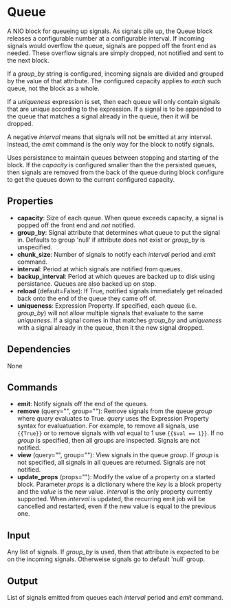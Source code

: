 Queue
===========

A NIO block for queueing up signals. As signals pile up, the Queue block releases a configurable number at a configurable interval. If incoming signals would overflow the queue, signals are popped off the front end as needed. These overflow signals are simply dropped, not notified and sent to the next block.

If a *group_by* string is configured, incoming signals are divided and grouped by the value of that attribute. The configured capacity applies to *each* such queue, not the block as a whole.

If a *uniqueness* expression is set, then each queue will only contain signals that are unique according to the expression. If a signal is to be appended to the queue that matches a signal already in the queue, then it will be dropped.

A negative *interval* means that signals will not be emitted at any interval. Instead, the *emit* command is the only way for the block to notify signals.

Uses persistance to maintain queues between stopping and starting of the block. If the *capacity* is configured smaller than the the persisted queues, then signals are removed from the back of the queue during block configure to get the queues down to the current configured capacity.

Properties
--------------

-   **capacity**: Size of each queue. When queue exceeds capacity, a signal is popped off the front end and *not* notified.
-   **group_by**: Signal attribute that determines what queue to put the signal in. Defaults to group 'null' if attribute does not exist or *group_by* is unspecified.
-   **chunk_size**: Number of signals to notify each *interval* period and *emit* command.
-   **interval**: Period at which signals are notified from queues.
-   **backup_interval**: Period at which queues are backed up to disk using persistance. Queues are also backed up on stop.
-   **reload** (default=False): If True, notified signals immediately get reloaded back onto the end of the queue they came off of.
-   **uniqueness**: Expression Property. If specified, each queue (i.e. *group_by*) will not allow multiple signals that evaluate to the same *uniqueness*. If a signal comes in that matches *group_by* and *uniqueness* with a signal already in the queue, then it the new signal dropped.

Dependencies
----------------
None

Commands
----------------

-   **emit**: Notify signals off the end of the queues.
-   **remove** (query="", group=""): Remove signals from the queue *group* where *query* evaluates to True. *query* uses the Expression Property syntax for evaluatuation. For example, to remove all signals, use `{{True}}` or to remove signals with *val* equal to 1 use `{{$val == 1}}`. If no *group* is specified, then all groups are inspected. Signals are not notified.
-   **view** (query="", group=""): View signals in the queue *group*. If *group* is not specified, all signals in all queues are returned. Signals are not notified.
-   **update_props** (props=""): Modify the value of a property on a started block. Parameter *props* is a dictionary where the *key* is a block property and the *value* is the new value. *interval* is the only property currently supported. When *interval* is updated, the recurring emit job will be cancelled and restarted, even if the new value is equal to the previous one.

Input
-------
Any list of signals. If *group_by* is used, then that attribute is expected to be on the incoming signals. Otherweise signals go to default 'null' group.

Output
---------
List of signals emitted from queues each *interval* period and *emit* command.
